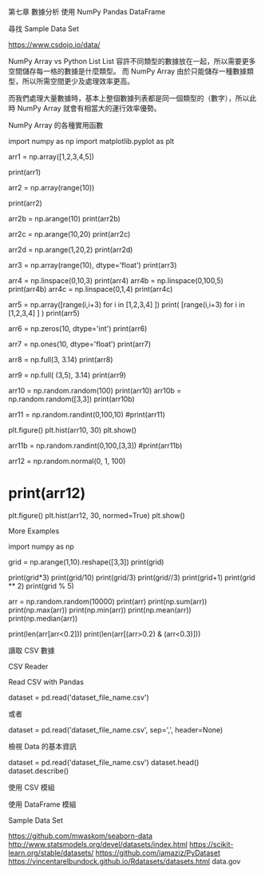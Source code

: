 第七章 數據分析
使用 NumPy
Pandas DataFrame

尋找 Sample Data Set

https://www.csdojo.io/data/

NumPy Array vs Python List
List 容許不同類型的數據放在一起，所以需要更多空間儲存每一格的數據是什麼類型。
而 NumPy Array 由於只能儲存一種數據類型，所以所需空間更少及處理效率更高。

而我們處理大量數據時，基本上整個數據列表都是同一個類型的（數字），所以此時 NumPy Array 就會有相當大的運行效率優勢。

NumPy Array 的各種實用函數


import numpy as np
import matplotlib.pyplot as plt

arr1 = np.array([1,2,3,4,5])

print(arr1)

arr2 = np.array(range(10))

print(arr2)

arr2b = np.arange(10)
print(arr2b)

arr2c = np.arange(10,20)
print(arr2c)

arr2d = np.arange(1,20,2)
print(arr2d)

arr3 = np.array(range(10), dtype='float')
print(arr3)

arr4 = np.linspace(0,10,3)
print(arr4)
arr4b = np.linspace(0,100,5)
print(arr4b)
arr4c = np.linspace(0,1,4)
print(arr4c)

arr5 = np.array([range(i,i+3) for i in [1,2,3,4] ])
print( [range(i,i+3) for i in [1,2,3,4] ] )
print(arr5)

arr6 = np.zeros(10, dtype='int')
print(arr6)

arr7 = np.ones(10, dtype='float')
print(arr7)

arr8 = np.full(3, 3.14)
print(arr8)

arr9 = np.full( (3,5), 3.14)
print(arr9)

arr10 = np.random.random(100)
print(arr10)
arr10b = np.random.random([3,3])
print(arr10b)

arr11 = np.random.randint(0,100,10)
#print(arr11)

plt.figure()
plt.hist(arr10, 30)
plt.show()

arr11b = np.random.randint(0,100,[3,3])
#print(arr11b)

arr12 = np.random.normal(0, 1, 100)
# print(arr12)

plt.figure()
plt.hist(arr12, 30, normed=True)
plt.show()











More Examples


import numpy as np

grid = np.arange(1,10).reshape([3,3])
print(grid)

print(grid*3)
print(grid/10)
print(grid/3)
print(grid//3)
print(grid+1)
print(grid ** 2)
print(grid % 5)

arr = np.random.random(10000)
print(arr)
print(np.sum(arr))
print(np.max(arr))
print(np.min(arr))
print(np.mean(arr))
print(np.median(arr))

print(len(arr[arr<0.2]))
print(len(arr[(arr>0.2) & (arr<0.3)]))


讀取 CSV 數據

CSV Reader

Read CSV with Pandas

dataset = pd.read('dataset_file_name.csv')


或者


dataset = pd.read('dataset_file_name.csv', sep=',', header=None)



檢視 Data 的基本資訊

dataset = pd.read('dataset_file_name.csv')
dataset.head()
dataset.describe()



使用 CSV 模組

使用 DataFrame 模組

Sample Data Set

https://github.com/mwaskom/seaborn-data
http://www.statsmodels.org/devel/datasets/index.html
https://scikit-learn.org/stable/datasets/
https://github.com/iamaziz/PyDataset
https://vincentarelbundock.github.io/Rdatasets/datasets.html
data.gov